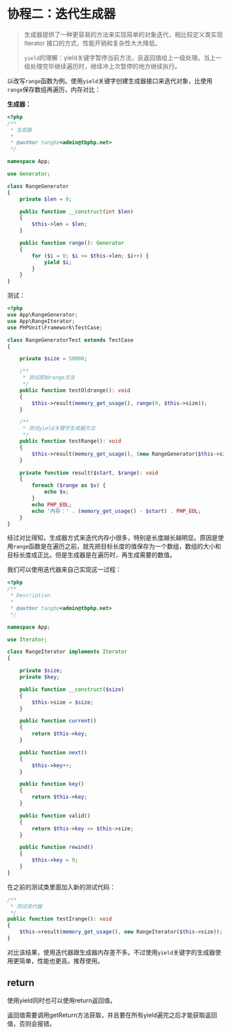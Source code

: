 # 协程二：迭代生成器

> 生成器提供了一种更容易的方法来实现简单的对象迭代，相比较定义类实现 Iterator 接口的方式，性能开销和复杂性大大降低。
>
> `yield`的理解：yield关键字暂停当前方法，且返回值给上一级处理。当上一级处理完毕继续遍历时，继续冲上次暂停的地方继续执行。

以改写`range`函数为例。使用`yield`关键字创建生成器接口来迭代对象，比使用`range`保存数组再遍历，内存对比：

**生成器：**

```php
<?php
/**
 * 生成器
 *
 * @author tangbo<admin@tbphp.net>
 */

namespace App;

use Generator;

class RangeGenerator
{
    private $len = 0;

    public function __construct(int $len)
    {
        $this->len = $len;
    }

    public function range(): Generator
    {
        for ($i = 0; $i <= $this->len; $i++) {
            yield $i;
        }
    }
}
```

测试：

```php
<?php
use App\RangeGenerator;
use App\RangeIterator;
use PHPUnit\Framework\TestCase;

class RangeGeneratorTest extends TestCase
{

    private $size = 50000;

    /**
     * 测试原始range方法
     */
    public function testOldrange(): void
    {
        $this->result(memory_get_usage(), range(0, $this->size));
    }

    /**
     * 测试yield关键字生成器方法
     */
    public function testRange(): void
    {
        $this->result(memory_get_usage(), (new RangeGenerator($this->size))->range());
    }

    private function result($start, $range): void
    {
        foreach ($range as $v) {
            echo $v;
        }
        echo PHP_EOL;
        echo '内存：' . (memory_get_usage() - $start) . PHP_EOL;
    }
}
```

经过对比得知，生成器方式来迭代内存小很多，特别是长度越长越明显。原因是使用`range`函数是在遍历之前，就先把目标长度的值保存为一个数组，数组的大小和目标长度成正比。但是生成器是在遍历时，再生成需要的数值。

我们可以使用迭代器来自己实现这一过程：

```php
<?php
/**
 * Description
 *
 * @author tangbo<admin@tbphp.net>
 */

namespace App;

use Iterator;

class RangeIterator implements Iterator
{

    private $size;
    private $key;

    public function __construct($size)
    {
        $this->size = $size;
    }

    public function current()
    {
        return $this->key;
    }

    public function next()
    {
        $this->key++;
    }

    public function key()
    {
        return $this->key;
    }

    public function valid()
    {
        return $this->key <= $this->size;
    }

    public function rewind()
    {
        $this->key = 0;
    }
}
```

在之前的测试类里面加入新的测试代码：

```php
/**
 * 测试迭代器
 */
public function testIrange(): void
{
    $this->result(memory_get_usage(), new RangeIterator($this->size));
}
```

对比该结果，使用迭代器跟生成器内存差不多。不过使用`yield`关键字的生成器使用更简单，性能也更高，推荐使用。

## return

使用yield同时也可以使用return返回值。

返回值需要调用getReturn方法获取，并且要在所有yield遍完之后才能获取返回值，否则会报错。

